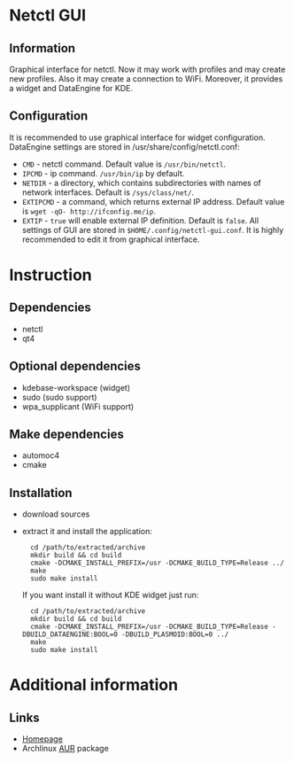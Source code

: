 Netctl GUI
==========

Information
-----------
Graphical interface for netctl. Now it may work with profiles and may create new profiles. Also it may create a connection to WiFi. Moreover, it provides a widget and DataEngine for KDE.

Configuration
-------------
It is recommended to use graphical interface for widget configuration. DataEngine settings are stored in /usr/share/config/netctl.conf:
* `CMD` - netctl command. Default value is `/usr/bin/netctl`.
* `IPCMD` - ip command. `/usr/bin/ip` by default.
* `NETDIR` - a directory, which contains subdirectories with names of network interfaces. Default is `/sys/class/net/`.
* `EXTIPCMD` - a command, which returns external IP address. Default value is `wget -qO- http://ifconfig.me/ip`.
* `EXTIP` - `true` will enable external IP definition. Default is `false`.
All settings of GUI are stored in `$HOME/.config/netctl-gui.conf`. It is highly recommended to edit it from graphical interface.

Instruction
===========

Dependencies
------------
* netctl
* qt4

Optional dependencies
---------------------
* kdebase-workspace (widget)
* sudo (sudo support)
* wpa_supplicant (WiFi support)

Make dependencies
-----------------
* automoc4
* cmake

Installation
------------
* download sources
* extract it and install the application:

        cd /path/to/extracted/archive
        mkdir build && cd build
        cmake -DCMAKE_INSTALL_PREFIX=/usr -DCMAKE_BUILD_TYPE=Release ../
        make
        sudo make install

  If you want install it without KDE widget just run:

        cd /path/to/extracted/archive
        mkdir build && cd build
        cmake -DCMAKE_INSTALL_PREFIX=/usr -DCMAKE_BUILD_TYPE=Release -DBUILD_DATAENGINE:BOOL=0 -DBUILD_PLASMOID:BOOL=0 ../
        make
        sudo make install

Additional information
======================

Links
-----
* [Homepage](http://arcanis.name/projects/netctl-gui)
* Archlinux [AUR](https://aur.archlinux.org/packages/netctl-gui) package
